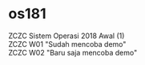 # os181
ZCZC Sistem Operasi 2018 Awal (1)
<br>
ZCZC W01 "Sudah mencoba demo"
<br>
ZCZC W02 "Baru saja mencoba demo"
